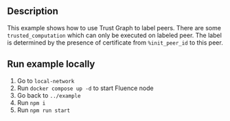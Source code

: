 ## Description
This example shows how to use Trust Graph to label peers. There are some `trusted_computation` which can only be executed 
on labeled peer. The label is determined by the presence of certificate from `%init_peer_id` to this peer.

## Run example locally
1. Go to `local-network`
2. Run `docker compose up -d` to start Fluence node
3. Go back to `../example`
4. Run `npm i`
5. Run `npm run start`
